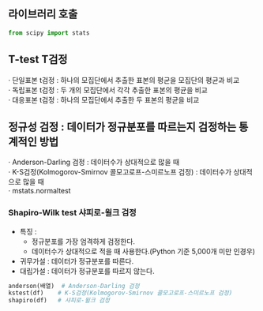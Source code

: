 
## 라이브러리 호출
```Python
from scipy import stats
```

## T-test T검정
· 단일표본 t검정 : 하나의 모집단에서 추출한 표본의 평균을 모집단의 평균과 비교  
· 독립표본 t검정 : 두 개의 모집단에서 각각 추출한 표본의 평균을 비교  
· 대응표본 t검정 : 하나의 모집단에서 추출한 두 표본의 평균을 비교  


## 정규성 검정 : 데이터가 정규분포를 따르는지 검정하는 통계적인 방법
    
· Anderson-Darling 검정 : 데이터수가 상대적으로 많을 때      
· K-S검정(Kolmogorov-Smirnov 콜모고로프-스미르노프 검정) : 데이터수가 상대적으로 많을 때  
· mstats.normaltest
### Shapiro-Wilk test 샤피로-윌크 검정
  - 특징 :
    - 정규분포를 가장 엄격하게 검정한다.
    - 데이터수가 상대적으로 적을 때 사용한다.(Python 기준 5,000개 미만 인경우)
  - 귀무가설 : 데이터가 정규분포를 따른다.
  - 대립가설 : 데이터가 정규분포를 따르지 않는다.


```Python
anderson(배열)  # Anderson-Darling 검정
kstest(df)    # K-S검정(Kolmogorov-Smirnov 콜모고로프-스미르노프 검정)
shapiro(df)   # 샤피로-윌크 검정
```

